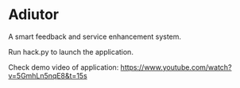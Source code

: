 # Adiutor
A smart feedback and service enhancement system.

Run hack.py to launch the application.

Check demo video of application: https://www.youtube.com/watch?v=5GmhLn5nqE8&t=15s
